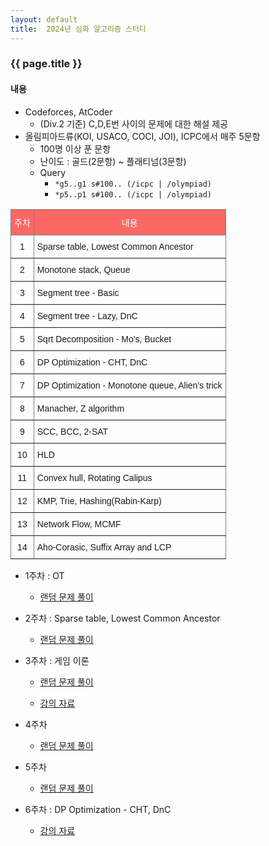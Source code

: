 ```yaml
---
layout: default
title:  2024년 심화 알고리즘 스터디
---
```

### {{ page.title }}

#### 내용

- Codeforces, AtCoder 
    - (Div.2 기준) C,D,E번 사이의 문제에 대한 해설 제공
- 올림피아드류(KOI, USACO, COCI, JOI), ICPC에서 매주 5문항 
    - 100명 이상 푼 문항
    - 난이도 : 골드(2문항) ~ 플래티넘(3문항)
    - Query
      - ``*g5..g1 s#100.. (/icpc | /olympiad)``
      - ``*p5..p1 s#100.. (/icpc | /olympiad)``
<style type="text/css">
.tg  {border-collapse:collapse;border-spacing:0;}
.tg td{border-color:black;border-style:solid;border-width:1px;font-family:Arial, sans-serif;font-size:14px;
  overflow:hidden;padding:10px 5px;word-break:normal;}
.tg th{border-color:black;border-style:solid;border-width:1px;font-family:Arial, sans-serif;font-size:14px;
  font-weight:normal;overflow:hidden;padding:10px 5px;word-break:normal;}
.tg .tg-u5vp{background-color:#fd6864;border-color:inherit;color:#ffffff;text-align:center;vertical-align:top}
.tg .tg-c3ow{border-color:inherit;text-align:center;vertical-align:top}
.tg .tg-0pky{border-color:inherit;text-align:left;vertical-align:top}
</style>
<table class="tg">
<thead>
  <tr>
    <th class="tg-u5vp">주차</th>
    <th class="tg-u5vp">내용</th>
  </tr>
</thead>
<tbody>
  <tr>
    <td class="tg-c3ow">1</td>
    <td class="tg-0pky">Sparse table, Lowest Common Ancestor</td>
  </tr>
  <tr>
    <td class="tg-c3ow">2</td>
    <td class="tg-0pky">Monotone stack, Queue</td>
  </tr>
  <tr>
    <td class="tg-c3ow">3</td>
    <td class="tg-0pky">Segment tree - Basic</td>
  </tr>
  <tr>
    <td class="tg-c3ow">4</td>
    <td class="tg-0pky">Segment tree - Lazy, DnC</td>
  </tr>
  <tr>
    <td class="tg-c3ow">5</td>
    <td class="tg-0pky">Sqrt Decomposition - Mo's, Bucket</td>
  </tr>
  <tr>
    <td class="tg-c3ow">6</td>
    <td class="tg-0pky">DP Optimization - CHT, DnC</td>
  </tr>
  <tr>
    <td class="tg-c3ow">7</td>
    <td class="tg-0pky"><span style="font-weight:400;font-style:normal">DP Optimization - Monotone queue, Alien's trick</span></td>
  </tr>
  <tr>
    <td class="tg-c3ow">8</td>
    <td class="tg-0pky">Manacher, Z algorithm</td>
  </tr>
  <tr>
    <td class="tg-c3ow">9</td>
    <td class="tg-0pky">SCC, BCC, 2-SAT</td>
  </tr>
  <tr>
    <td class="tg-c3ow">10</td>
    <td class="tg-0pky">HLD</td>
  </tr>
  <tr>
    <td class="tg-c3ow">11</td>
    <td class="tg-0pky">Convex hull, Rotating Calipus</td>
  </tr>
  <tr>
    <td class="tg-c3ow">12</td>
    <td class="tg-0pky">KMP, Trie, Hashing(Rabin-Karp)</td>
  </tr>
  <tr>
    <td class="tg-c3ow">13</td>
    <td class="tg-0pky">Network Flow, MCMF</td>
  </tr>
  <tr>
    <td class="tg-c3ow">14</td>
    <td class="tg-0pky">Aho-Corasic, Suffix Array and LCP</td>
  </tr>
</tbody>
</table>


- 1주차 : OT

  - [랜덤 문제 풀이](https://drive.google.com/file/d/1rP9sdG7e0wDLMqCXYCOyiWXkqzsbgaJG/view?usp=sharing)
- 2주차 : Sparse table, Lowest Common Ancestor

  - [랜덤 문제 풀이](https://drive.google.com/file/d/1e7P2FOBgbQdnKmkeS2DW3RSnEO1I0voz/view?usp=sharing)
- 3주차 : 게임 이론
  - [랜덤 문제 풀이](https://drive.google.com/file/d/1iL3Eflgvqi9SkxWZurR6aLdD_cXJaz7l/view?usp=drive_link)
  
  - [강의 자료](https://drive.google.com/file/d/1N5CH3qdpHBHEPUaRwLK0TJjBHGlzKLjR/view?usp=sharing)    
- 4주차
  - [랜덤 문제 풀이](https://drive.google.com/file/d/13BfR44buVChe0m9u_e81DlCI46H_3jXy/view?usp=drive_link)
- 5주차
  - [랜덤 문제 풀이](https://drive.google.com/file/d/1ZE5_Nn9Y0ycIyRiwnWnYf9S4gnC66aSP/view?usp=sharing)
- 6주차 : DP Optimization - CHT, DnC

  - [강의 자료](https://drive.google.com/file/d/1ssa6jbJZxPwpWYt79yfoMziai23xYzUm/view?usp=sharing)
